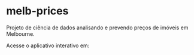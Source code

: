 # melb-prices
Projeto de ciência de dados analisando e prevendo preços de imóveis em Melbourne.

Acesse o aplicativo interativo em:
